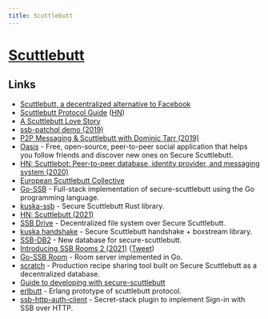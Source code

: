 ```yaml
---
title: Scuttlebutt
---
```


# [Scuttlebutt](https://www.scuttlebutt.nz)

## Links

- [Scuttlebutt, a decentralized alternative to Facebook](https://www.inthemesh.com/archive/secure-scuttlebutt-facebook-alternative/)
- [Scuttlebutt Protocol Guide](https://ssbc.github.io/scuttlebutt-protocol-guide/) ([HN](https://news.ycombinator.com/item?id=29672518))
- [A Scuttlebutt Love Story](https://vimeo.com/236358264)
- [ssb-patchql demo (2019)](https://www.youtube.com/watch?v=lVqUSi9XxnE)
- [P2P Messaging & Scuttlebutt with Dominic Tarr (2019)](https://overcast.fm/+LQLz4kXZQ)
- [Oasis](https://github.com/fraction/oasis) - Free, open-source, peer-to-peer social application that helps you follow friends and discover new ones on Secure Scuttlebutt.
- [HN: Scuttlebot: Peer-to-peer database, identity provider, and messaging system (2020)](https://news.ycombinator.com/item?id=22909984)
- [European Scuttlebutt Collective](https://scuttlebutt.eu/)
- [Go-SSB](https://github.com/cryptoscope/ssb) - Full-stack implementation of secure-scuttlebutt using the Go programming language.
- [kuska-ssb](https://github.com/Kuska-ssb/ssb) - Secure Scuttlebutt Rust library.
- [HN: Scuttlebutt (2021)](https://news.ycombinator.com/item?id=25713830)
- [SSB Drive](https://github.com/cn-uofbasel/ssbdrv) - Decentralized file system over Secure Scuttlebutt.
- [kuska handshake](https://github.com/Kuska-ssb/handshake) - Secure Scuttlebutt handshake + boxstream library.
- [SSB-DB2](https://github.com/ssb-ngi-pointer/ssb-db2) - New database for secure-scuttlebutt.
- [Introducing SSB Rooms 2 (2021)](https://www.youtube.com/watch?v=W5p0y_MWwDE) ([Tweet](https://twitter.com/andrestaltz/status/1399378477405646855))
- [Go-SSB Room](https://github.com/ssb-ngi-pointer/go-ssb-room) - Room server implemented in Go.
- [scratch](https://github.com/nanomonkey/scratch) - Production recipe sharing tool built on Secure Scuttlebutt as a decentralized database.
- [Guide to developing with secure-scuttlebutt](https://github.com/nichoth/ssb-field-guide)
- [erlbutt](https://github.com/cmoid/erlbutt) - Erlang prototype of scuttlebutt protocol.
- [ssb-http-auth-client](https://github.com/ssb-ngi-pointer/ssb-http-auth-client) - Secret-stack plugin to implement Sign-in with SSB over HTTP.
